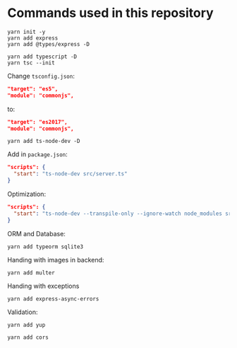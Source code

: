 # Commands used in this repository

```
yarn init -y
yarn add express
yarn add @types/express -D
```

```
yarn add typescript -D
yarn tsc --init
```
Change `tsconfig.json`:
```json
"target": "es5",
"module": "commonjs",
```
to:
```json
"target": "es2017",
"module": "commonjs",
```

```
yarn add ts-node-dev -D
```
Add in `package.json`:
```json
"scripts": {
  "start": "ts-node-dev src/server.ts"
}
```
Optimization:
```json
"scripts": {
  "start": "ts-node-dev --transpile-only --ignore-watch node_modules src/server.ts"
}
```
ORM and Database:
```
yarn add typeorm sqlite3
```
Handing with images in backend:
```
yarn add multer
```
Handing with exceptions
```
yarn add express-async-errors
```
Validation:
```
yarn add yup
```
```
yarn add cors
```